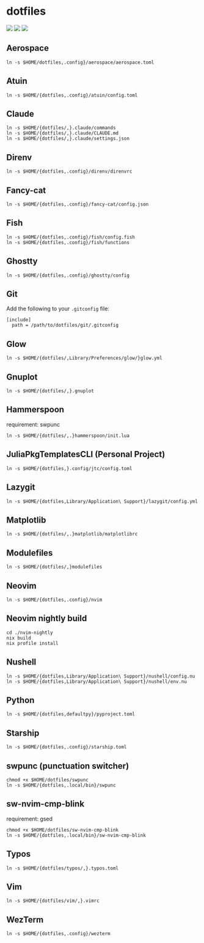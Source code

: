 # dotfiles

![](https://img.shields.io/badge/macOS-000000?logo=apple&logoColor=white)
![](https://img.shields.io/badge/Neovim-57A143?logo=neovim&logoColor=white)
![](https://img.shields.io/badge/Shell-Fish-34C534)

## Aerospace

```sh:
ln -s $HOME/dotfiles,.config}/aerospace/aerospace.toml
```

## Atuin

```sh:
ln -s $HOME/{dotfiles,.config}/atuin/config.toml
```

## Claude

```sh:
ln -s $HOME/{dotfiles/,}.claude/commands
ln -s $HOME/{dotfiles/,}.claude/CLAUDE.md
ln -s $HOME/{dotfiles/,}.claude/settings.json
```

## Direnv

```sh:
ln -s $HOME/{dotfiles,.config}/direnv/direnvrc
```

## Fancy-cat

```sh:
ln -s $HOME/{dotfiles,.config}/fancy-cat/config.json
```

## Fish

```sh:
ln -s $HOME/{dotfiles,.config}/fish/config.fish
ln -s $HOME/{dotfiles,.config}/fish/functions
```

## Ghostty

```sh:
ln -s $HOME/{dotfiles,.config}/ghostty/config
```

## Git

Add the following to your `.gitconfig` file:

```ini:
[include]
  path = /path/to/dotfiles/git/.gitconfig
```

## Glow

```sh:
ln -s $HOME/{dotfiles/,Library/Preferences/glow/}glow.yml
```

## Gnuplot

```sh:
ln -s $HOME/{dotfiles/,}.gnuplot
```

## Hammerspoon

requirement: swpunc

```sh:
ln -s $HOME/{dotfiles/,.}hammerspoon/init.lua
```

## JuliaPkgTemplatesCLI (Personal Project)

```sh:
ln -s $HOME/{dotfiles,}.config/jtc/config.toml
```

## Lazygit

```sh:
ln -s $HOME/{dotfiles,Library/Application\ Support}/lazygit/config.yml
```

## Matplotlib

```sh:
ln -s $HOME/{dotfiles/,.}matplotlib/matplotlibrc
```

## Modulefiles

```sh:
ln -s $HOME/{dotfiles/,}modulefiles
```

## Neovim

```sh:
ln -s $HOME/{dotfiles,.config}/nvim
```

## Neovim nightly build

```sh:
cd ./nvim-nightly
nix build
nix profile install
```

## Nushell

```sh:
ln -s $HOME/{dotfiles,Library/Application\ Support}/nushell/config.nu
ln -s $HOME/{dotfiles,Library/Application\ Support}/nushell/env.nu
```

## Python

```sh:
ln -s $HOME/{dotfiles,defaultpy}/pyproject.toml
```

## Starship

```sh:
ln -s $HOME/{dotfiles,.config}/starship.toml
```

## swpunc (punctuation switcher)

```sh:
chmod +x $HOME/dotfiles/swpunc
ln -s $HOME/{dotfiles,.local/bin}/swpunc
```

## sw-nvim-cmp-blink

requirement: gsed

```sh:
chmod +x $HOME/dotfiles/sw-nvim-cmp-blink
ln -s $HOME/{dotfiles,.local/bin}/sw-nvim-cmp-blink
```

## Typos

```sh:
ln -s $HOME/{dotfiles/typos/,}.typos.toml
```

## Vim

```sh:
ln -s $HOME/{dotfiles/vim/,}.vimrc
```

## WezTerm

```sh:
ln -s $HOME/{dotfiles,.config}/wezterm
```
